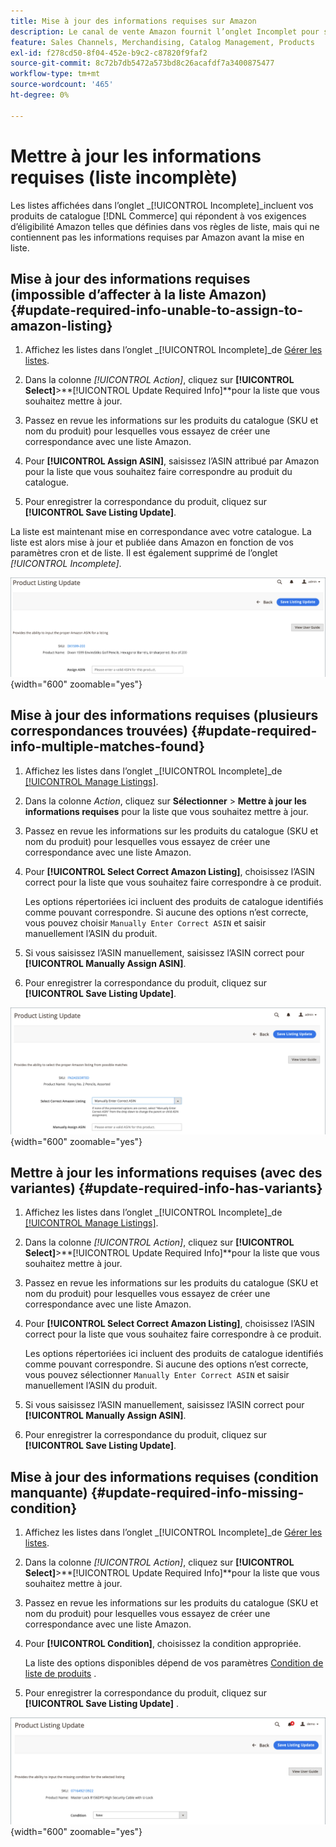 ```yaml
---
title: Mise à jour des informations requises sur Amazon
description: Le canal de vente Amazon fournit l’onglet Incomplet pour surveiller les produits du catalogue Commerce qui ne contiennent pas les informations requises par Amazon.
feature: Sales Channels, Merchandising, Catalog Management, Products
exl-id: f278cd50-8f04-452e-b9c2-c87820f9faf2
source-git-commit: 8c72b7db5472a573bd8c26acafdf7a3400875477
workflow-type: tm+mt
source-wordcount: '465'
ht-degree: 0%

---
```


# Mettre à jour les informations requises (liste incomplète)

Les listes affichées dans l’onglet _[!UICONTROL Incomplete]_incluent vos produits de catalogue [!DNL Commerce] qui répondent à vos exigences d’éligibilité Amazon telles que définies dans vos règles de liste, mais qui ne contiennent pas les informations requises par Amazon avant la mise en liste.

## Mise à jour des informations requises (impossible d’affecter à la liste Amazon) {#update-required-info-unable-to-assign-to-amazon-listing}

1. Affichez les listes dans l’onglet _[!UICONTROL Incomplete]_de [Gérer les listes](./managing-product-listings.md).

1. Dans la colonne _[!UICONTROL Action]_, cliquez sur **[!UICONTROL Select]**>**[!UICONTROL Update Required Info]**pour la liste que vous souhaitez mettre à jour.

1. Passez en revue les informations sur les produits du catalogue (SKU et nom du produit) pour lesquelles vous essayez de créer une correspondance avec une liste Amazon.

1. Pour **[!UICONTROL Assign ASIN]**, saisissez l’ASIN attribué par Amazon pour la liste que vous souhaitez faire correspondre au produit du catalogue.

1. Pour enregistrer la correspondance du produit, cliquez sur **[!UICONTROL Save Listing Update]**.

La liste est maintenant mise en correspondance avec votre catalogue. La liste est alors mise à jour et publiée dans Amazon en fonction de vos paramètres cron et de liste. Il est également supprimé de l’onglet _[!UICONTROL Incomplete]_.

![Attribuez manuellement ASIN pour qu’il n’y ait aucune correspondance de liste](assets/amazon-listing-update-assign-asin.png){width="600" zoomable="yes"}

## Mise à jour des informations requises (plusieurs correspondances trouvées) {#update-required-info-multiple-matches-found}

1. Affichez les listes dans l’onglet _[!UICONTROL Incomplete]_de [[!UICONTROL Manage Listings]](./managing-product-listings.md).

1. Dans la colonne _Action_, cliquez sur **Sélectionner** > **Mettre à jour les informations requises** pour la liste que vous souhaitez mettre à jour.

1. Passez en revue les informations sur les produits du catalogue (SKU et nom du produit) pour lesquelles vous essayez de créer une correspondance avec une liste Amazon.

1. Pour **[!UICONTROL Select Correct Amazon Listing]**, choisissez l’ASIN correct pour la liste que vous souhaitez faire correspondre à ce produit.

   Les options répertoriées ici incluent des produits de catalogue identifiés comme pouvant correspondre. Si aucune des options n’est correcte, vous pouvez choisir `Manually Enter Correct ASIN` et saisir manuellement l’ASIN du produit.

1. Si vous saisissez l’ASIN manuellement, saisissez l’ASIN correct pour **[!UICONTROL Manually Assign ASIN]**.

1. Pour enregistrer la correspondance du produit, cliquez sur **[!UICONTROL Save Listing Update]**.

![Sélectionner manuellement ASIN parmi plusieurs correspondances possibles](assets/amazon-listing-update-multiple-matches.png){width="600" zoomable="yes"}

## Mettre à jour les informations requises (avec des variantes) {#update-required-info-has-variants}

1. Affichez les listes dans l’onglet _[!UICONTROL Incomplete]_de [[!UICONTROL Manage Listings]](./managing-product-listings.md).

1. Dans la colonne _[!UICONTROL Action]_, cliquez sur **[!UICONTROL Select]**>**[!UICONTROL Update Required Info]**pour la liste que vous souhaitez mettre à jour.

1. Passez en revue les informations sur les produits du catalogue (SKU et nom du produit) pour lesquelles vous essayez de créer une correspondance avec une liste Amazon.

1. Pour **[!UICONTROL Select Correct Amazon Listing]**, choisissez l’ASIN correct pour la liste que vous souhaitez faire correspondre à ce produit.

   Les options répertoriées ici incluent des produits de catalogue identifiés comme pouvant correspondre. Si aucune des options n’est correcte, vous pouvez sélectionner `Manually Enter Correct ASIN` et saisir manuellement l’ASIN du produit.

1. Si vous saisissez l’ASIN manuellement, saisissez l’ASIN correct pour **[!UICONTROL Manually Assign ASIN]**.

1. Pour enregistrer la correspondance du produit, cliquez sur **[!UICONTROL Save Listing Update]**.

## Mise à jour des informations requises (condition manquante) {#update-required-info-missing-condition}

1. Affichez les listes dans l’onglet _[!UICONTROL Incomplete]_de [Gérer les listes](./managing-product-listings.md).

1. Dans la colonne _[!UICONTROL Action]_, cliquez sur **[!UICONTROL Select]**>**[!UICONTROL Update Required Info]**pour la liste que vous souhaitez mettre à jour.

1. Passez en revue les informations sur les produits du catalogue (SKU et nom du produit) pour lesquelles vous essayez de créer une correspondance avec une liste Amazon.

1. Pour **[!UICONTROL Condition]**, choisissez la condition appropriée.

   La liste des options disponibles dépend de vos paramètres [ Condition de liste de produits](./product-listing-condition.md) .

1. Pour enregistrer la correspondance du produit, cliquez sur **[!UICONTROL Save Listing Update]** .

![Mettre à jour manuellement la condition manquante](assets/amazon-update-listing-missing-condition.png){width="600" zoomable="yes"}
